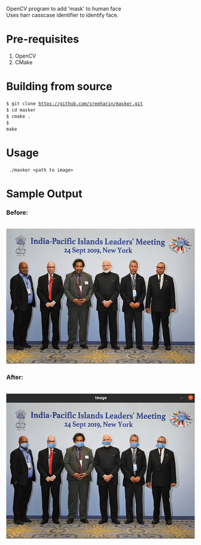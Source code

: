 OpenCV program to add 'mask' to human face<br>
Uses harr casscase identifier to identify face.

# Pre-requisites
<ol>
  <li> OpenCV </li>
  <li> CMake </li>
</ol>

# Building from source
<code>$ git clone https://github.com/sreeharin/masker.git</code><br>
<code>$ cd masker</code><br>
<code>$ cmake .</code><br>
<code>$ make</code>

# Usage
<code> ./masker \<path to image\> </code>

# Sample Output
<h3>Before:</h3>
<br>
<img src="samples/input.jpg">
<br>
<h3>After:</h3>
<br>
<img src="samples/output.png">
</br>
